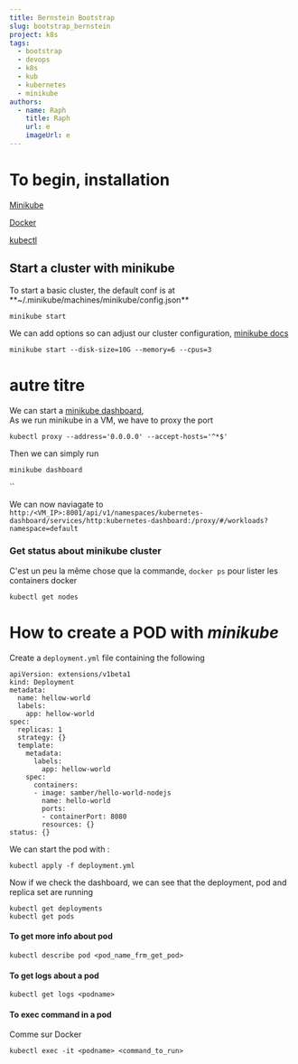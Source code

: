 ```yaml
---
title: Bernstein Bootstrap
slug: bootstrap_bernstein
project: k8s
tags:
  - bootstrap
  - devops
  - k8s
  - kub
  - kubernetes
  - minikube
authors:
  - name: Raph
    title: Raph
    url: e
    imageUrl: e
---
```

# To begin, installation

[Minikube](https://kubernetes.io/fr/docs/tasks/tools/install-minikube/) 

[Docker](https://docs.docker.com/engine/install/debian/)

[kubectl](https://kubernetes.io/fr/docs/tasks/tools/install-kubectl/)

## Start a cluster with minikube[](https://kubernetes.io/fr/docs/tasks/tools/install-kubectl/)

To start a basic cluster, the default conf is at \*\*~/.minikube/machines/minikube/config.json\*\*

```
minikube start
```

We can add options so can adjust our cluster configuration, [minikube docs](https://minikube.sigs.k8s.io/docs/commands/start/)

```
minikube start --disk-size=10G --memory=6 --cpus=3
```

# autre titre

We can start a [minikube dashboard](https://minikube.sigs.k8s.io/docs/commands/dashboard/), ⁣\
As we run minikube in a VM, we have to proxy the port

```
kubectl proxy --address='0.0.0.0' --accept-hosts='^*$'
```

Then we can simply run

```
minikube dashboard
```

``

We can now naviagate to `http:/<VM_IP>:8001/api/v1/namespaces/kubernetes-dashboard/services/http:kubernetes-dashboard:/proxy/#/workloads?namespace=default`

### Get status about minikube cluster

C'est un peu la même chose que la commande, `docker ps` pour lister les containers docker

```
kubectl get nodes
```

# How to create a POD with *minikube*

Create a `deployment.yml` file containing the following

```
apiVersion: extensions/v1beta1
kind: Deployment
metadata:
  name: hellow-world
  labels:
    app: hellow-world
spec:
  replicas: 1
  strategy: {}
  template:
    metadata:
      labels:
        app: hellow-world
    spec:
      containers:
      - image: samber/hello-world-nodejs
        name: hello-world
        ports:
        - containerPort: 8080
        resources: {}
status: {}
```

We can start the pod with :

```
kubectl apply -f deployment.yml
```

Now if we check the dashboard, we can see that the deployment, pod and replica set are running

```
kubectl get deployments
kubectl get pods
```

#### To get more info about pod

```shell
kubectl describe pod <pod_name_frm_get_pod>
```

#### To get logs about a pod

```
kubectl get logs <podname>
```

#### To exec command in a pod

Comme sur Docker

```
kubectl exec -it <podname> <command_to_run>
```